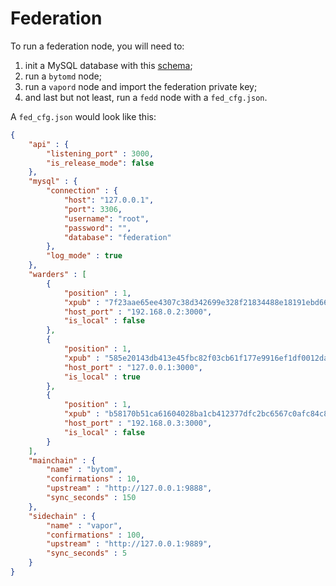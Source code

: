 # Federation

To run a federation node, you will need to:

1. init a MySQL database with this [schema](./federation.sql);
2. run a `bytomd` node;
3. run a `vapord` node and import the federation private key;
4. and last but not least, run a `fedd` node with a `fed_cfg.json`.

A `fed_cfg.json` would look like this:

```json
{
    "api" : {
        "listening_port" : 3000,
        "is_release_mode": false
    },
    "mysql" : {
        "connection" : {
            "host": "127.0.0.1",
            "port": 3306,
            "username": "root",
            "password": "",
            "database": "federation"
        },
        "log_mode" : true
    },
    "warders" : [
        {
            "position" : 1,
            "xpub" : "7f23aae65ee4307c38d342699e328f21834488e18191ebd66823d220b5a58303496c9d09731784372bade78d5e9a4a6249b2cfe2e3a85464e5a4017aa5611e47",
            "host_port" : "192.168.0.2:3000",
            "is_local" : false
        },
        {
            "position" : 1,
            "xpub" : "585e20143db413e45fbc82f03cb61f177e9916ef1df0012daa8cbf6dbb1025ce8f98e51ae319327b63505b64fdbbf6d36ef916d79e6dd67d51b0bfe76fe544c5",
            "host_port" : "127.0.0.1:3000",
            "is_local" : true
        },
        {
            "position" : 1,
            "xpub" : "b58170b51ca61604028ba1cb412377dfc2bc6567c0afc84c83aae1c0c297d0227ccf568561df70851f4144bbf069b525129f2434133c145e35949375b22a6c9d",
            "host_port" : "192.168.0.3:3000",
            "is_local" : false
        }
    ],
    "mainchain" : {
        "name" : "bytom",
        "confirmations" : 10,
        "upstream" : "http://127.0.0.1:9888",
        "sync_seconds" : 150
    },
    "sidechain" : {
        "name" : "vapor",
        "confirmations" : 100,
        "upstream" : "http://127.0.0.1:9889",
        "sync_seconds" : 5
    }
}
```

